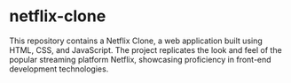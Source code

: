 # netflix-clone
This repository contains a Netflix Clone, a web application built using HTML, CSS, and JavaScript. The project replicates the look and feel of the popular streaming platform Netflix, showcasing proficiency in front-end development technologies.
